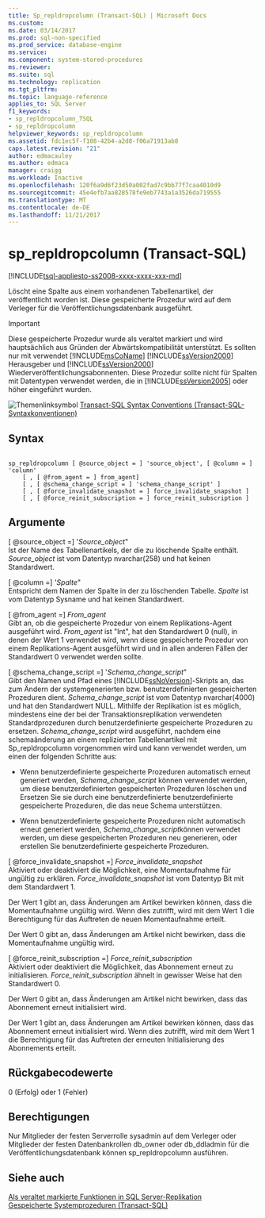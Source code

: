 ```yaml
---
title: Sp_repldropcolumn (Transact-SQL) | Microsoft Docs
ms.custom: 
ms.date: 03/14/2017
ms.prod: sql-non-specified
ms.prod_service: database-engine
ms.service: 
ms.component: system-stored-procedures
ms.reviewer: 
ms.suite: sql
ms.technology: replication
ms.tgt_pltfrm: 
ms.topic: language-reference
applies_to: SQL Server
f1_keywords:
- sp_repldropcolumn_TSQL
- sp_repldropcolumn
helpviewer_keywords: sp_repldropcolumn
ms.assetid: fdc1ec5f-f108-42b4-a2d8-f06a71913ab8
caps.latest.revision: "21"
author: edmacauley
ms.author: edmaca
manager: craigg
ms.workload: Inactive
ms.openlocfilehash: 120f6a9d6f23d50a002fad7c9bb77f7caa4010d9
ms.sourcegitcommit: 45e4efb7aa828578fe9eb7743a1a3526da719555
ms.translationtype: MT
ms.contentlocale: de-DE
ms.lasthandoff: 11/21/2017
---
```

# <a name="sprepldropcolumn-transact-sql"></a>sp_repldropcolumn (Transact-SQL)
[!INCLUDE[tsql-appliesto-ss2008-xxxx-xxxx-xxx-md](../../includes/tsql-appliesto-ss2008-xxxx-xxxx-xxx-md.md)]

  Löscht eine Spalte aus einem vorhandenen Tabellenartikel, der veröffentlicht worden ist. Diese gespeicherte Prozedur wird auf dem Verleger für die Veröffentlichungsdatenbank ausgeführt.  
  
> [!IMPORTANT]  
>  Diese gespeicherte Prozedur wurde als veraltet markiert und wird hauptsächlich aus Gründen der Abwärtskompatibilität unterstützt. Es sollten nur mit verwendet [!INCLUDE[msCoName](../../includes/msconame-md.md)] [!INCLUDE[ssVersion2000](../../includes/ssversion2000-md.md)] Herausgeber und [!INCLUDE[ssVersion2000](../../includes/ssversion2000-md.md)] Wiederveröffentlichungsabonnenten. Diese Prozedur sollte nicht für Spalten mit Datentypen verwendet werden, die in [!INCLUDE[ssVersion2005](../../includes/ssversion2005-md.md)] oder höher eingeführt wurden.  
  
 ![Themenlinksymbol](../../database-engine/configure-windows/media/topic-link.gif "Topic link icon") [Transact-SQL Syntax Conventions (Transact-SQL-Syntaxkonventionen)](../../t-sql/language-elements/transact-sql-syntax-conventions-transact-sql.md)  
  
## <a name="syntax"></a>Syntax  
  
```  
  
sp_repldropcolumn [ @source_object = ] 'source_object', [ @column = ] 'column'   
    [ , [ @from_agent = ] from_agent]   
    [ , [ @schema_change_script = ] 'schema_change_script' ]   
    [ , [ @force_invalidate_snapshot = ] force_invalidate_snapshot ]   
    [ , [ @force_reinit_subscription = ] force_reinit_subscription ]   
```  
  
## <a name="arguments"></a>Argumente  
 [ @source_object =] '*Source_object*"  
 Ist der Name des Tabellenartikels, der die zu löschende Spalte enthält. *Source_object* ist vom Datentyp nvarchar(258) und hat keinen Standardwert.  
  
 [ @column =] '*Spalte*"  
 Entspricht dem Namen der Spalte in der zu löschenden Tabelle. *Spalte* ist vom Datentyp Sysname und hat keinen Standardwert.  
  
 [ @from_agent =] *From_agent*  
 Gibt an, ob die gespeicherte Prozedur von einem Replikations-Agent ausgeführt wird. *From_agent* ist "Int", hat den Standardwert 0 (null), in denen der Wert 1 verwendet wird, wenn diese gespeicherte Prozedur von einem Replikations-Agent ausgeführt wird und in allen anderen Fällen der Standardwert 0 verwendet werden sollte.  
  
 [ @schema_change_script =] '*Schema_change_script*"  
 Gibt den Namen und Pfad eines [!INCLUDE[ssNoVersion](../../includes/ssnoversion-md.md)]-Skripts an, das zum Ändern der systemgenerierten bzw. benutzerdefinierten gespeicherten Prozeduren dient. *Schema_change_script* ist vom Datentyp nvarchar(4000) und hat den Standardwert NULL. Mithilfe der Replikation ist es möglich, mindestens eine der bei der Transaktionsreplikation verwendeten Standardprozeduren durch benutzerdefinierte gespeicherte Prozeduren zu ersetzen. *Schema_change_script* wird ausgeführt, nachdem eine schemaänderung an einem replizierten Tabellenartikel mit Sp_repldropcolumn vorgenommen wird und kann verwendet werden, um einen der folgenden Schritte aus:  
  
-   Wenn benutzerdefinierte gespeicherte Prozeduren automatisch erneut generiert werden, *Schema_change_script* können verwendet werden, um diese benutzerdefinierten gespeicherten Prozeduren löschen und Ersetzen Sie sie durch eine benutzerdefinierte benutzerdefinierte gespeicherte Prozeduren, die das neue Schema unterstützen.  
  
-   Wenn benutzerdefinierte gespeicherte Prozeduren nicht automatisch erneut generiert werden, *Schema_change_script*können verwendet werden, um diese gespeicherten Prozeduren neu generieren, oder erstellen Sie benutzerdefinierte gespeicherte Prozeduren.  
  
 [ @force_invalidate_snapshot =] *Force_invalidate_snapshot*  
 Aktiviert oder deaktiviert die Möglichkeit, eine Momentaufnahme für ungültig zu erklären. *Force_invalidate_snapshot* ist vom Datentyp Bit mit dem Standardwert 1.  
  
 Der Wert 1 gibt an, dass Änderungen am Artikel bewirken können, dass die Momentaufnahme ungültig wird. Wenn dies zutrifft, wird mit dem Wert 1 die Berechtigung für das Auftreten de neuen Momentaufnahme erteilt.  
  
 Der Wert 0 gibt an, dass Änderungen am Artikel nicht bewirken, dass die Momentaufnahme ungültig wird.  
  
 [ @force_reinit_subscription =] *Force_reinit_subscription*  
 Aktiviert oder deaktiviert die Möglichkeit, das Abonnement erneut zu initialisieren. *Force_reinit_subscription* ähnelt in gewisser Weise hat den Standardwert 0.  
  
 Der Wert 0 gibt an, dass Änderungen am Artikel nicht bewirken, dass das Abonnement erneut initialisiert wird.  
  
 Der Wert 1 gibt an, dass Änderungen am Artikel bewirken können, dass das Abonnement erneut initialisiert wird. Wenn dies zutrifft, wird mit dem Wert 1 die Berechtigung für das Auftreten der erneuten Initialisierung des Abonnements erteilt.  
  
## <a name="return-code-values"></a>Rückgabecodewerte  
 0 (Erfolg) oder 1 (Fehler)  
  
## <a name="permissions"></a>Berechtigungen  
 Nur Mitglieder der festen Serverrolle sysadmin auf dem Verleger oder Mitglieder der festen Datenbankrollen db_owner oder db_ddladmin für die Veröffentlichungsdatenbank können sp_repldropcolumn ausführen.  
  
## <a name="see-also"></a>Siehe auch  
 [Als veraltet markierte Funktionen in SQL Server-Replikation](../../relational-databases/replication/deprecated-features-in-sql-server-replication.md)   
 [Gespeicherte Systemprozeduren &#40;Transact-SQL&#41;](../../relational-databases/system-stored-procedures/system-stored-procedures-transact-sql.md)  
  
  
